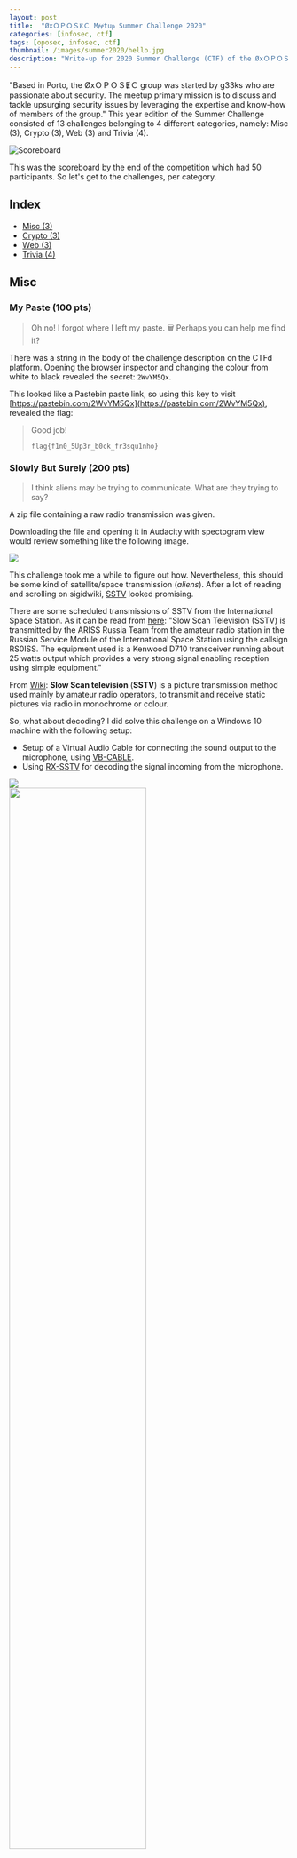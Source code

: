 ```yaml
---
layout: post
title:  "ØxＯＰＯＳɆＣ Mɇɇtuᵽ Summer Challenge 2020"
categories: [infosec, ctf]
tags: [oposec, infosec, ctf]
thumbnail: /images/summer2020/hello.jpg
description: "Write-up for 2020 Summer Challenge (CTF) of the ØxＯＰＯＳɆＣ Mɇɇtuᵽ"
---
```



"Based in Porto, the ØxＯＰＯＳɆＣ group was started by g33ks who are passionate about security. The meetup primary mission is to discuss and tackle upsurging security issues by leveraging the expertise and know-how of members of the group." This year edition of the Summer Challenge consisted of 13 challenges belonging to 4 different categories, namely: Misc (3), Crypto (3), Web (3) and Trivia (4).

<!--more-->

![Scoreboard](/images/summer2020/score.png)

This was the scoreboard by the end of the competition which had 50 participants. So let's get to the challenges, per category.

## Index

- [Misc (3)](#misc)
- [Crypto (3)](#crypto)
- [Web (3)](#web)
- [Trivia (4)](#trivia)

## Misc

### My Paste (100 pts)

> Oh no! I forgot where I left my paste.  🗑 Perhaps you can help me find it? 

There was a string in the body of the challenge description on the CTFd platform. Opening the browser inspector and changing the colour from white to black revealed the secret: `2WvYM5Qx`.

This looked like a Pastebin paste link, so using this key to visit [https://pastebin.com/2WvYM5Qx](https://pastebin.com/2WvYM5Qx), revealed the flag:

> Good job!
>
> `flag{f1n0_5Up3r_b0ck_fr3squ1nho}`

### Slowly But Surely (200 pts)

> I think aliens may be trying to communicate. What are they trying to say?

A zip file containing a raw radio transmission was given.

Downloading the file and opening it in Audacity with spectogram view would review something like the following image.

![](/images/summer2020/spectogram.png)

This challenge took me a while to figure out how. Nevertheless, this should be some kind of satellite/space transmission (*aliens*). After a lot of reading and scrolling on sigidwiki, [SSTV](https://www.sigidwiki.com/wiki/Slow-Scan_Television_(SSTV)) looked promising. 

There are some scheduled transmissions of SSTV from the International Space Station. As it can be read from [here](https://amsat-uk.org/beginners/iss-sstv/): "Slow Scan Television (SSTV) is transmitted by the ARISS Russia Team from the amateur radio station in the Russian Service Module of the International Space Station using the callsign RS0ISS. The equipment used is a Kenwood D710 transceiver running about 25 watts output which provides a very strong signal enabling reception using simple equipment."

From [Wiki](https://en.wikipedia.org/wiki/Slow-scan_television): **Slow Scan television** (**SSTV**) is a picture transmission method used mainly by amateur radio operators, to transmit and receive static pictures via radio in monochrome or colour.

So, what about decoding? I did solve this challenge on a Windows 10 machine with the following setup: 
- Setup of a Virtual Audio Cable for connecting the sound output to the microphone, using [VB-CABLE](https://vb-audio.com/Cable/).
- Using [RX-SSTV](http://users.belgacom.net/hamradio/rxsstv.htm) for decoding the signal incoming from the microphone.

<div class="row">
  <div class="column">
    <img src="/images/summer2020/setup.png">
  </div>
  <div class="column">
    <img style="width: 70%;" src="/images/summer2020/result.png">
  </div>
</div>

**Answer**: `flag{s4rD1nha_no_P4o}`

### Run (300 pts)

<img style="width: 50%;" src="/images/summer2020/run.png">

This was, for me, one of the hardest challenges in the whole CTF (and the last to be solved). Since it is an image, all I could think about was around steganography. However, after playing around with all the typical culprits, no luck. All the time, the name of the file, `run.png`, seemed like a hint but not very helpful.

Only three days later (as you can see by the scoreboard), I finally managed it thanks to my friend and PhD supervisor [Hugo](http://hugosereno.eu/), with his *deep* knowledge of esoteric programming languages, mentioning Piet.

From [Wiki](https://en.wikipedia.org/wiki/Esoteric_programming_language#Piet): "Piet is a language designed by David Morgan-Mar, whose programs are bitmaps that look like abstract art. The compilation is guided by a `pointer` that moves around the image, from one continuous coloured region to the next. Procedures are carried through when the pointer exits a region."

A quick search revealed an online [npiet interpreter](https://www.bertnase.de/npiet/npiet-execute.php). Upload the image, *run*, and we get the flag.

![piet](/images/summer2020/piet.png)

***Answer***: `flag{S4L4dA_d3-P0lV0}`

## Crypto 

### Knock Knock (100 pts)

>  21311122 { 32114415454342344315 }

This was a weird one. By guessing that this sequence corresponded to a formated `flag{<stuff>}`, I fired up Excel and started matching numbers and letters to see if any pattern appeared.

<img style="width:100px" src="/images/summer2020/excel.png">

A pattern arose, each letter following the alphabet order was associated with a two-digit number, with the first digit going from 1 to 5 and the second digit from 1 and to 5. The letters marked in yellow correspond to the word `flag` since that was the only knowledge at the beginning of this solution.

***Answer***: `flag{mateusrose}`

### Pancetta (200 pts)

> ```
`S`ome`th`in`g` `i`s `hi`dden w`it`hin this `m`essag`e`. 
When y`o`u find it, ma`k`e `su`re `t`o wr`a`p `i`t i`n` `c`u`rly` `b`ra`ces`,
p`rep`en`d` `’f`la`g’` `t`o i`t,` `t`he`n` `su`bm`it` `i`t!
```

Filtering out only the letters within quotation marks did not help at all.
```
Sthgihiitmeoksutaincrlybcesrepdfgtttnsuiti
```

Reading more about common cyphers, and the challenge name something popped out: [Pancetta](https://www.merriam-webster.com/dictionary/pancetta) is unsmoked ***bacon*** used especially in Italian cuisine. 

So this could be a [Baconian cypher](https://en.wikipedia.org/wiki/Bacon%27s_cipher), "a method of message encoding devised by Francis Bacon in 1605. *A message is concealed in the presentation of text, rather than its content*."

Typically Baconian ciphers have two symbols, so the next move was to translate the above message into something binary. By replacing the letters in quotation marks by `A`s and the others by `B`s, this was the result:

```
ABBBAABBA AB AABBBB BAABBB BBBB ABBBBBAB BBBB BAB BBBB BBB BBAB AABB AB BBAB AB BA ABAAA ABBAAAB BAAABBA AABBAA ABBAA ABBA AABBAA AB!
``` 

Using Cyberchef to decipher the message did result in something: `SUNDAECARAMELO????????`. By following the text instructions, we got the flag.

***Answer***: `flag{SUNDAECARAMELO}`

### Streamside (300 pts)

> No one will give you the flag this time. You will find it out by yourself. Take your time. https://streamside.example.com

A webpage was given with an input box for the flag. By playing around a bit, and guessing that the flag started by the word `flag`, it was observable that requests with correct letters did take longer to the response. This point towards a timing attack. Making a quick and dirty [Python script]((/assets/summer2020/streamside.py)) did the job (seeing what letters took longer to answer).

***Answer***: `flag{c4l1Po_de_l1M4o}`

## Web

### Passive-Aggressive Flask (100 pts)

> I can give you a flag, but you'll have to be nice. Remember to say it LOUD, so I can hear you. https://passiveaggressive.example.com  

A webpage was given with the following content:
```html
Not so fast. 
You think you can just boss me around? 😠 
Be *polite*!    
```

After searching a bit, this reminded me of a challenge at [Pixels Camp 2020 Quiz Qualifiers](https://blog.pixels.camp/the-quiz-challenges-37ec6036a1fd?gi=f147b18ca741).

The challenge consisted of sending a non-standard HTTP request to the server, namely defining the method as `PLEASE` instead of, e.g., `GET`. This would give us the flag.

![please](/images/summer2020/please.png)

***Answer***: `flag{g4spach0_n0_t4ch0}`

### 2020 (200 pts)

> Just represent the number 2020. Easy, right? No digits allowed. https://2020.example.com

The web page had the following content, followed by an input box.

```html
Hello.

Here, you can execute JavaScript code which only contains [a-z().].
```

So this was a revamp from a previous ØxＯＰＯＳɆＣ Mɇɇtuᵽ monthly challenge (and from [HarekazeCTF](https://ctftime.org/writeup/15376)), where you have to craft an output using only a subset of Javascript valid chars. And, per the [available source code](/assets/summer2020/server.js), it should have less than 300 chars.

My solution was the following:
```javascript
eval.name.repeat(eval.name.link().link().link().link().link().link().link().link().link().link().link().link().link().link().link().link().link().link().link().link().strike().length).concat(eval.name).concat(eval.name).concat(eval.name).concat(eval.name).length
```

***Answer***: `flag{B0L4_d3_berlim}`

### Extensible Risky Language (300 pts)

> Your flag is securely stored in `/etc/passwd`. https://risky.example.com Go get it!

The webpage was a generic bootstrap page with a search box for *shoe size*. By analysing the requests made by the search box we could see the following payload:

```xml
xml: "<stock><size>12</size></stock>"
```

Taking into account that the request form data is specified as XML, this probably is an issue related to [XML_External_Entity_(XXE)_Processing](https://owasp.org/www-community/vulnerabilities/XML_External_Entity_(XXE)_Processing).

By modifying the request to get the contents of `/etc/passwd` we get the flag.

```xml
<!DOCTYPE a [  
<!ELEMENT a ANY>
<!ENTITY xxe SYSTEM "file:///etc/passwd">]>
<stock><size>&xxe;</size></stock>
```

![xml](/images/summer2020/xml.png)

***Answer***: `flag{g3lat1na_r0y4l_m0raNg0}`

## Trivia

### The Temper Trap (50 pts)

> What HTTP header can be used by a web server to indicate the web browser to save the response into a file, instead of rendering it? Note: enter the name of the header only, no values.

From [MDN web docs](https://developer.mozilla.org/en-US/docs/Web/HTTP/Headers/Content-Disposition): "In a regular HTTP response, the `Content-Disposition` response header is a header indicating if the content is expected to be displayed inline in the browser, that is, as a Web page or as part of a Web page, or as an attachment, that is downloaded and saved locally."

**Answer**: `Content-Disposition`

### Assembly (75 pts)

> What is the Wi-Fi password used in the parliament of Portugal? (Assembleia da República)

This was a known case in Portugal were some news channel captured a ~weak~ password displayed amongst the seats of the Portuguese parliament.

![ar-pass](/images/summer2020/ARpass.jpg)

**Answer**: `a123b123a1`.

### Thousands (100 pts)

> You wanted to handle a ton of connections, so I was born.

After some trial and error, nginx was the solution.

**Answer**: `nginx`

### Curiosity (150 pts)

> A story of The Mentor.

*The Mentor* is one of the most cited names in the history of hacking who wrote the essay *The Conscience of a Hacker* which became later known as the *The Hacker Manifesto*.

Per [Wikipedia](https://en.wikipedia.org/wiki/Hacker_Manifesto): "The Conscience of a Hacker (also known as The Hacker Manifesto) is a small essay written January 8, 1986 by a computer security hacker who went by the handle (or pseudonym) of The Mentor (born Loyd Blankenship), who belonged to the 2nd generation of hacker group Legion of Doom."

If you're curious, you can read the original article in the ezine [*Phrack*](http://phrack.org/issues/7/3.html) along with other good essays of the time.

**Answer**: `The Conscience of a Hacker`

## Wrap-up!

This was a fun Summer Challenge, with a lot of weird challenges and a pint of obscure knowledge. Kudos to ØxＯＰＯＳɆＣ Mɇɇtuᵽ and the authors of the challenges! 

![welcome](/images/summer2020/hello.jpg)